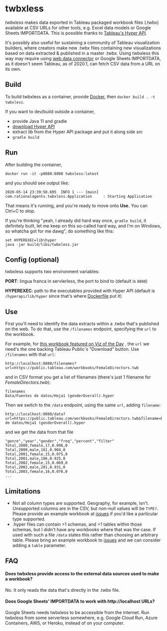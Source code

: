 # twbxless
*twbxless* makes data exported in Tableau packaged workbook files (.twbx) available at CSV URLs for other tools, 
e.g. Excel data models or Google Sheets IMPORTDATA. This is possible thanks to 
[Tableau's Hyper API](https://help.tableau.com/current/api/hyper_api/en-us/index.html).

It's possibly also useful for sustaining a community of Tableau visualization builders, where creators make new .twbx
files containing new visualizations based on data extracted & published in a master .twbx. Using twbxless this way may
require using [web data connector](https://help.tableau.com/current/pro/desktop/en-us/examples_web_data_connector.htm) 
or Google Sheets IMPORTDATA, as it doesn't seem Tableau, as of 2020.1, can fetch CSV data from a URL on its own.

## Build

To build twbxless as a container, provide 
[Docker](https://hub.docker.com/search?q=&type=edition&offering=community&sort=updated_at&order=desc),
then `docker build . -t twbxless`.

If you want to dev/build outside a container,
 - provide Java 11 and gradle
 - [download Hyper API](https://tableau.com/support/releases/hyper-api/latest)
 - extract *lib* from the Hyper API package and put it along side *src*
 - `gradle build`

## Run

After building the container,

```
docker run -it -p8080:8080 twbxless:latest
```

and you should see output like:

```
2020-05-14 23:39:50.695  INFO 1 --- [main] com.rationalagents.twbxless.Application     : Starting Application
```

That means it's running, and you're ready to move onto **Use.** You can Ctrl+C to stop.

If you're thinking "yeah, I already did hard way once, `gradle build`, it definitely built, let me keep on this 
so-called hard way, and I'm on Windows, so whatcha got for me dawg", do something like this:

```
set HYPEREXEC=lib\hyper
java -jar build/libs/twbxless.jar
```

## Config (optional)

twbxless supports two environment variables:

**PORT**: lingua franca in servlerless, the port to bind to (default is `8080`)

**HYPEREXEC**: path to the executables provided with Hyper API (default is `/hyperapi/lib/hyper` since that's where
[Dockerfile](Dockerfile) put it)


## Use

First you'll need to identify the data extracts within a .twbx that's published on the web. To do that, 
use the `/filenames` endpoint, specifying the `url` to the workbook.

For example, for [this workbook featured on Viz of the Day](https://public.tableau.com/profile/maximiliano4575#!/vizhome/FemaleDirectors/FemaleDirectors)
, the `url` we need's the one backing Tableau Public's "Download" button. Use `/filenames` with that `url`: 

```
http://localhost:8080/filenames?url=https://public.tableau.com/workbooks/FemaleDirectors.twb
```

and in CSV format you get a list of filenames (there's just 1 filename for *FemaleDirectors.twb*):

```
filenames
Data/Fuentes de datos/Hoja1 (genderOverall).hyper
```

Then we switch to the `/data` endpoint, using the same `url`, adding `filename`:

```
http://localhost:8080/data?url=https://public.tableau.com/workbooks/FemaleDirectors.twb&filename=Data/Fuentes de datos/Hoja1 (genderOverall).hyper
```

and we get the data from that file

```
"genre","year","gender","freq","percent","filter"
Total,2000,female,17,0.096,0
Total,2000,male,161,0.904,0
Total,2001,female,15,0.075,0
Total,2001,male,186,0.925,0
Total,2002,female,15,0.069,0
Total,2002,male,201,0.931,0
Total,2003,female,16,0.076,0
...
```

## Limitations

- Not all column types are supported. Geography, for example, isn't. Unsupported columns are in the CSV, but non-null
  values will be `TYPE?`. Please provide an example workbook at [issues](/../../issues) if you'd like a particular type
  supported.
- .hyper files can contain >1 schemas, and >1 tables within those schemas, but I didn't have any workbooks
  where that was the case. If used with such a file `/data` states this rather than choosing an arbitrary table. 
  Please bring an example workbook to [issues](/../../issues) and we can consider adding a `table` parameter.

## FAQ

#### Does twbxless provide access to the external data sources used to make a workbook?

No. It only reads the data that's directly in the .twbx file.

#### Does Google Sheets' IMPORTDATA to work with http://localhost URLs?

Google Sheets needs twbxless to be accessible from the internet. Run twbxless from some serverless somewhere, e.g.
Google Cloud Run, Azure Containers, AWS, or Heroku, instead of on your computer.



